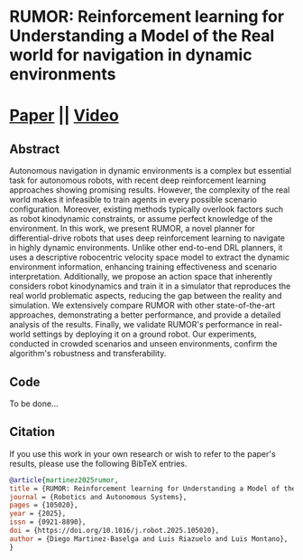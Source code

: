 # RUMOR: Reinforcement learning for Understanding a Model of the Real world for navigation in dynamic environments

# [Paper](https://www.sciencedirect.com/science/article/pii/S092188902500106X) || [Video](https://youtu.be/owF_Iw3BJPU)

## Abstract
Autonomous navigation in dynamic environments is a complex but essential task for autonomous robots, with recent deep reinforcement learning approaches showing promising results. However, the complexity of the real world makes it infeasible to train agents in every possible scenario configuration. Moreover, existing methods typically overlook factors such as robot kinodynamic constraints, or assume perfect knowledge of the environment. In this work, we present RUMOR, a novel planner for differential-drive robots that uses deep reinforcement learning to navigate in highly dynamic environments. Unlike other end-to-end DRL planners, it uses a descriptive robocentric velocity space model to extract the dynamic environment information, enhancing training effectiveness and scenario interpretation. Additionally, we propose an action space that inherently considers robot kinodynamics and train it in a simulator that reproduces the real world problematic aspects, reducing the gap between the reality and simulation. We extensively compare RUMOR with other state-of-the-art approaches, demonstrating a better performance, and provide a detailed analysis of the results. Finally, we validate RUMOR's performance in real-world settings by deploying it on a ground robot. Our experiments, conducted in crowded scenarios and unseen environments, confirm the algorithm's robustness and transferability.

## Code
To be done...

## Citation
If you use this work in your own research or wish to refer to the paper's results, please use the following BibTeX entries.
```bibtex
@article{martinez2025rumor,
title = {RUMOR: Reinforcement learning for Understanding a Model of the Real world for navigation in dynamic environments},
journal = {Robotics and Autonomous Systems},
pages = {105020},
year = {2025},
issn = {0921-8890},
doi = {https://doi.org/10.1016/j.robot.2025.105020},
author = {Diego Martinez-Baselga and Luis Riazuelo and Luis Montano},
}
